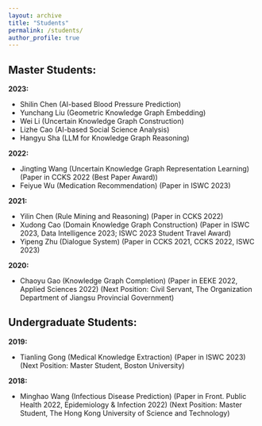 ```yaml
---
layout: archive
title: "Students"
permalink: /students/
author_profile: true
---
```


## Master Students:
**2023:** 
* Shilin Chen (AI-based Blood Pressure Prediction)
* Yunchang Liu (Geometric Knowledge Graph Embedding)
* Wei Li (Uncertain Knowledge Graph Construction)
* Lizhe Cao (AI-based Social Science Analysis)
* Hangyu Sha (LLM for Knowledge Graph Reasoning)

**2022:** 
* Jingting Wang (Uncertain Knowledge Graph Representation Learning) (Paper in CCKS 2022 (Best Paper Award))
* Feiyue Wu (Medication Recommendation) (Paper in ISWC 2023)

**2021:**
* Yilin Chen (Rule Mining and Reasoning) (Paper in CCKS 2022)
* Xudong Cao (Domain Knowledge Graph Construction) (Paper in ISWC 2023, Data Intelligence 2023; ISWC 2023 Student Travel Award)
* Yipeng Zhu (Dialogue System) (Paper in CCKS 2021, CCKS 2022, ISWC 2023)

**2020:**
* Chaoyu Gao (Knowledge Graph Completion) (Paper in EEKE 2022, Applied Sciences 2022) (Next Position: Civil Servant, The Organization Department of Jiangsu Provincial Government)

## Undergraduate Students:
**2019:**
* Tianling Gong (Medical Knowledge Extraction) (Paper in ISWC 2023) (Next Position: Master Student, Boston University)

**2018:**
* Minghao Wang (Infectious Disease Prediction) (Paper in Front. Public Health 2022, Epidemiology & Infection 2022) (Next Position: Master Student, The 
Hong Kong University of Science and Technology)

